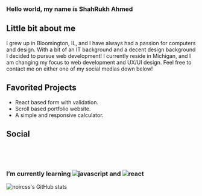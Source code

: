 ### Hello world, my name is ShahRukh Ahmed

## Little bit about me

<!-- What do you enjoy developing? -->


<!-- A little bit about you? -->

I grew up in Bloomington, IL, and I have always had a passion for computers and design. With a bit of an IT background and a decent design background I decided to pursue web development! I currently reside in Michigan, and I am changing my focus to web development and UX/UI design. Feel free to contact me on either one of my social medias down below!

## Favorited Projects

- React based form with validation.
- Scroll based portfolio website.
- A simple and responsive calculator.

## Social

<!-- Here you would put your social media -->

<!-- [Instagram]() -->

<!-- [Trello]() -->
### I’m currently learning ![javascript](https://user-images.githubusercontent.com/95552151/158097266-846338ad-5745-405d-82e5-8585c6c10bfa.png) and ![react](https://user-images.githubusercontent.com/95552151/158097305-e59d3f00-7685-4b5d-9651-fe063a3b5c48.png) <svg width="76" height="76" fill="none" xmlns="http://www.w3.org/2000/svg"> <svg width="76" height="76" viewBox="0 0 76 76" fill="none" xmlns="http://www.w3.org/2000/svg">






![noircss's GitHub stats](https://github-readme-stats.vercel.app/api?username=noircss&show_icons=true&theme=dracula)
